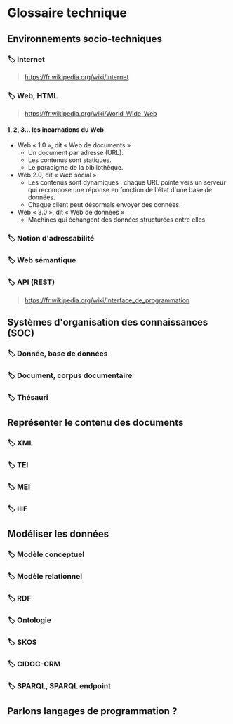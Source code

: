 # Glossaire technique

## Environnements socio-techniques

### 🏷️ Internet

> https://fr.wikipedia.org/wiki/Internet

### 🏷️ Web, HTML

> https://fr.wikipedia.org/wiki/World_Wide_Web

#### 1, 2, 3… les incarnations du Web

- Web « 1.0 », dit « Web de documents »
  - Un document par adresse (URL).
  - Les contenus sont statiques.
  - Le paradigme de la bibliothèque.
- Web 2.0, dit « Web social »
  - Les contenus sont dynamiques : chaque URL pointe vers un serveur qui recompose une réponse en fonction de l'état d'une base de données.
  - Chaque client peut désormais envoyer des données.
- Web « 3.0 », dit « Web de données »
  - Machines qui échangent des données structurées entre elles.

### 🏷️ Notion d'adressabilité

### 🏷️ Web sémantique

### 🏷️ API (REST)

> https://fr.wikipedia.org/wiki/Interface_de_programmation

## Systèmes d'organisation des connaissances (SOC)

### 🏷️ Donnée, base de données

### 🏷️ Document, corpus documentaire

### 🏷️ Thésauri

## Représenter le contenu des documents

### 🏷️ XML

### 🏷️ TEI

### 🏷️ MEI

### 🏷️ IIIF

## Modéliser les données

### 🏷️ Modèle conceptuel

### 🏷️ Modèle relationnel

### 🏷️ RDF

### 🏷️ Ontologie

### 🏷️ SKOS

### 🏷️ CIDOC-CRM

### 🏷️ SPARQL, SPARQL endpoint

## Parlons langages de programmation ?